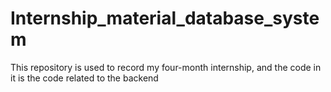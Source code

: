 # Internship_material_database_system
This repository is used to record my four-month internship, and the code in it is the code related to the backend
